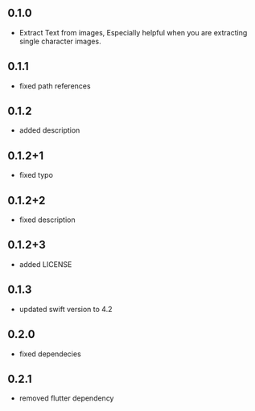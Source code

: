 ## 0.1.0

* Extract Text from images, Especially helpful when you are extracting single character images.

## 0.1.1

* fixed path references

## 0.1.2

* added description

## 0.1.2+1

* fixed typo

## 0.1.2+2

* fixed description

## 0.1.2+3

* added LICENSE
## 0.1.3

* updated swift version to 4.2

## 0.2.0

* fixed dependecies

## 0.2.1

* removed flutter dependency